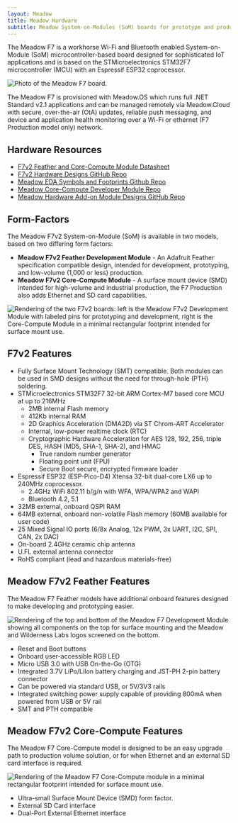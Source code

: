 ```yaml
---
layout: Meadow
title: Meadow Hardware
subtitle: Meadow System-on-Modules (SoM) boards for prototype and production.
---
```


The Meadow F7 is a workhorse Wi-Fi and Bluetooth enabled System-on-Module (SoM) microcontroller-based board designed for sophisticated IoT applications and is based on the STMicroelectronics STM32F7 microcontroller (MCU) with an Espressif ESP32 coprocessor.

![Photo of the Meadow F7 board.](/Common_Files/F7v2_Dev_Medium_Cropped.jpg)

The Meadow F7 is provisioned with Meadow.OS which runs full .NET Standard v2.1 applications and can be managed remotely via Meadow.Cloud with secure, over-the-air (OtA) updates, reliable push messaging, and device and application health monitoring over a Wi-Fi or ethernet (F7 Production model only) network.

## Hardware Resources

* [F7v2 Feather and Core-Compute Module Datasheet](Wilderness_Labs_Meadow_F7v2_Datasheet.pdf)
* [F7v2 Hardware Designs GitHub Repo](https://github.com/WildernessLabs/Meadow_Hardware_Designs)
* [Meadow EDA Symbols and Footprints Github Repo](https://github.com/WildernessLabs/Meadow_EDA_Parts)
* [Meadow Core-Compute Developer Module Repo](https://github.com/WildernessLabs/Meadow.Core-Compute.DevBreakouts)
* [Meadow Hardware Add-on Module Designs GitHub Repo](https://github.com/WildernessLabs/Hardware_Addon_Modules)

## Form-Factors

The Meadow F7v2 System-on-Module (SoM) is available in two models, based on two differing form factors:

* **Meadow F7v2 Feather Development Module** - An Adafruit Feather specification compatible design, intended for development, prototyping, and low-volume (1,000 or less) production.
* **Meadow F7v2 Core-Compute Module** -  A surface mount device (SMD) intended for high-volume and industrial production, the F7 Production also adds Ethernet and SD card capabilities.

![Rendering of the two F7v2 boards: left is the Meadow F7v2 Development Module with labeled pins for prototyping and development, right is the Core-Compute Module in a minimal rectangular footprint intended for surface mount use.](/Common_Files/Meadow_F7v2_Modules.png)

## F7v2 Features

* Fully Surface Mount Technology (SMT) compatible. Both modules can be used in SMD designs without the need for through-hole (PTH)  soldering.
* STMicroelectronics STM32F7 32-bit ARM Cortex-M7 based core MCU at up to 216MHz
  * 2MB internal Flash memory
  * 412Kb internal RAM
  * 2D Graphics Acceleration (DMA2D) via ST Chrom-ART Accelerator
  * Internal, low-power realtime clock (RTC)
  * Cryptographic Hardware Acceleration for AES 128, 192, 256, triple DES, HASH (MD5, SHA-1, SHA-2), and HMAC
    * True random number generator
    * Floating point unit (FPU)
    * Secure Boot secure, encrypted firmware loader
* Espressif ESP32 (ESP-Pico-D4) Xtensa 32-bit dual-core LX6 up to 240MHz coprocessor.
  * 2.4GHz WiFi 802.11 b/g/n with WFA, WPA/WPA2 and WAPI
  * Bluetooth 4.2, 5.1
* 32MB external, onboard QSPI RAM
* 64MB external, onboard non-volatile Flash memory (60MB available for user code)
* 25 Mixed Signal IO ports (6/8x Analog, 12x PWM, 3x UART, I2C, SPI, CAN, 2x DAC)
* On-board 2.4GHz ceramic chip antenna
* U.FL external antenna connector
* RoHS compliant (lead and hazardous materials-free)

## Meadow F7v2 Feather Features

The Meadow F7 Feather models have additional onboard features designed to make developing and prototyping easier.

![Rendering of the top and bottom of the Meadow F7 Development Module showing all components on the top for surface mounting and the Meadow and Wilderness Labs logos screened on the bottom.](/Common_Files/Meadow_F7v2_Illustration.png)

* Reset and Boot buttons
* Onboard user-accessible RGB LED
* Micro USB 3.0 with USB On-the-Go (OTG)
* Integrated 3.7V LiPo/LiIon battery charging and JST-PH 2-pin battery connector
* Can be powered via standard USB, or 5V/3V3 rails
* Integrated switching power supply capable of providing 800mA when powered from USB or 5V rail
* SMT and PTH compatible

## Meadow F7v2 Core-Compute Features

The Meadow F7 Core-Compute model is designed to be an easy upgrade path to production volume solution, or for when Ethernet and an external SD card interface is required.

![Rendering of the Meadow F7 Core-Compute module in a minimal rectangular footprint intended for surface mount use.](/Common_Files/Meadow_F7v2_Core-Compute_Illustration.png)

* Ultra-small Surface Mount Device (SMD) form factor.
* External SD Card interface
* Dual-Port External Ethernet interface
